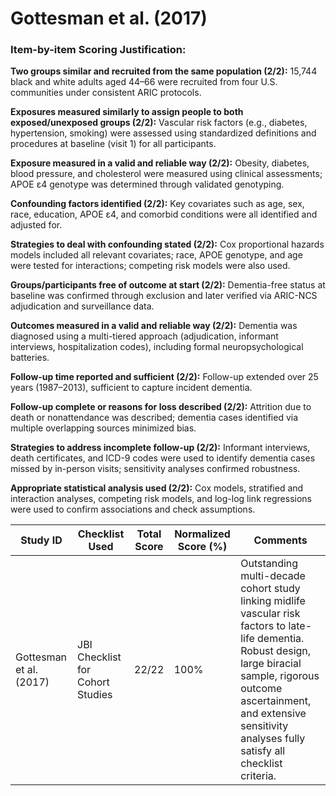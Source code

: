 # Gottesman et al. (2017)

### Item-by-item Scoring Justification:

**Two groups similar and recruited from the same population (2/2):** 15,744 black and white adults aged 44–66 were recruited from four U.S. communities under consistent ARIC protocols.

**Exposures measured similarly to assign people to both exposed/unexposed groups (2/2):** Vascular risk factors (e.g., diabetes, hypertension, smoking) were assessed using standardized definitions and procedures at baseline (visit 1) for all participants.

**Exposure measured in a valid and reliable way (2/2):** Obesity, diabetes, blood pressure, and cholesterol were measured using clinical assessments; APOE ε4 genotype was determined through validated genotyping.

**Confounding factors identified (2/2):** Key covariates such as age, sex, race, education, APOE ε4, and comorbid conditions were all identified and adjusted for.

**Strategies to deal with confounding stated (2/2):** Cox proportional hazards models included all relevant covariates; race, APOE genotype, and age were tested for interactions; competing risk models were also used.

**Groups/participants free of outcome at start (2/2):** Dementia-free status at baseline was confirmed through exclusion and later verified via ARIC-NCS adjudication and surveillance data.

**Outcomes measured in a valid and reliable way (2/2):** Dementia was diagnosed using a multi-tiered approach (adjudication, informant interviews, hospitalization codes), including formal neuropsychological batteries.

**Follow-up time reported and sufficient (2/2):** Follow-up extended over 25 years (1987–2013), sufficient to capture incident dementia.

**Follow-up complete or reasons for loss described (2/2):** Attrition due to death or nonattendance was described; dementia cases identified via multiple overlapping sources minimized bias.

**Strategies to address incomplete follow-up (2/2):** Informant interviews, death certificates, and ICD-9 codes were used to identify dementia cases missed by in-person visits; sensitivity analyses confirmed robustness.

**Appropriate statistical analysis used (2/2):** Cox models, stratified and interaction analyses, competing risk models, and log-log link regressions were used to confirm associations and check assumptions.

| Study ID | Checklist Used | Total Score | Normalized Score (%) | Comments |
| --- | --- | --- | --- | --- |
| Gottesman et al. (2017) | JBI Checklist for Cohort Studies | 22/22 | 100% | Outstanding multi-decade cohort study linking midlife vascular risk factors to late-life dementia. Robust design, large biracial sample, rigorous outcome ascertainment, and extensive sensitivity analyses fully satisfy all checklist criteria. |
